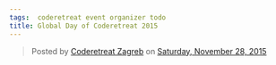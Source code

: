 ```yaml
---
tags:  coderetreat event organizer todo
title: Global Day of Coderetreat 2015
---
```

<div id="fb-root"></div><script>(function(d, s, id) {  var js, fjs = d.getElementsByTagName(s)[0];  if (d.getElementById(id)) return;  js = d.createElement(s); js.id = id;  js.src = "//connect.facebook.net/en_US/sdk.js#xfbml=1&version=v2.3";  fjs.parentNode.insertBefore(js, fjs);}(document, 'script', 'facebook-jssdk'));</script><div class="fb-post" data-href="https://www.facebook.com/media/set/?set=a.1718368168396903.1073741830.1706415746258812&amp;type=3" data-width="500"><div class="fb-xfbml-parse-ignore"><blockquote cite="https://www.facebook.com/media/set/?set=a.1718368168396903.1073741830.1706415746258812&amp;type=3">Posted by <a href="https://www.facebook.com/Coderetreat-Zagreb-1706415746258812/">Coderetreat Zagreb</a> on&nbsp;<a href="https://www.facebook.com/media/set/?set=a.1718368168396903.1073741830.1706415746258812&amp;type=3">Saturday, November 28, 2015</a></blockquote></div></div>
